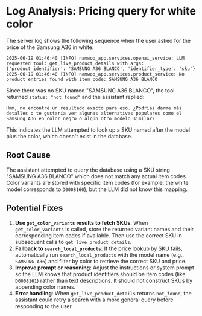 # Log Analysis: Pricing query for white color

The server log shows the following sequence when the user asked for the price of the Samsung A36 in white:

```
2025-06-19 01:46:40 [INFO] namwoo_app.services.openai_service: LLM requested tool: get_live_product_details with args: {'product_identifier': 'SAMSUNG A36 BLANCO', 'identifier_type': 'sku'}
2025-06-19 01:46:40 [INFO] namwoo_app.services.product_service: No product entries found with item_code: SAMSUNG A36 BLANCO
```

Since there was no SKU named "SAMSUNG A36 BLANCO", the tool returned `status: "not_found"` and the assistant replied:

```
Hmm, no encontré un resultado exacto para eso. ¿Podrías darme más detalles o te gustaría ver algunas alternativas populares como el Samsung A36 en color negro o algún otro modelo similar?
```

This indicates the LLM attempted to look up a SKU named after the model plus the color, which doesn't exist in the database.

## Root Cause
The assistant attempted to query the database using a SKU string "SAMSUNG A36 BLANCO" which does not match any actual item codes. Color variants are stored with specific item codes (for example, the white model corresponds to `D0008160`), but the LLM did not know this mapping.

## Potential Fixes
1. **Use `get_color_variants` results to fetch SKUs**: When `get_color_variants` is called, store the returned variant names and their corresponding item codes if available. Then use the correct SKU in subsequent calls to `get_live_product_details`.
2. **Fallback to `search_local_products`**: If the price lookup by SKU fails, automatically run `search_local_products` with the model name (e.g., `SAMSUNG A36`) and filter by color to retrieve the correct SKU and price.
3. **Improve prompt or reasoning**: Adjust the instructions or system prompt so the LLM knows that product identifiers should be item codes (like `D0008161`) rather than text descriptions. It should not construct SKUs by appending color names.
4. **Error handling**: When `get_live_product_details` returns `not_found`, the assistant could retry a search with a more general query before responding to the user.
